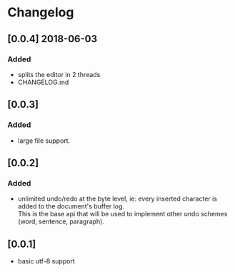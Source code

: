 # Changelog

## [0.0.4] 2018-06-03

### Added

- splits the editor in 2 threads
- CHANGELOG.md


## [0.0.3]

### Added

- large file support.<br/>


## [0.0.2]

### Added

- unlimited undo/redo at the byte level, ie: every inserted character is added to the document's buffer log.<br/>
  This is the base api that will be used to implement other undo schemes (word, sentence, paragraph).


## [0.0.1]

* basic utf-8 support
